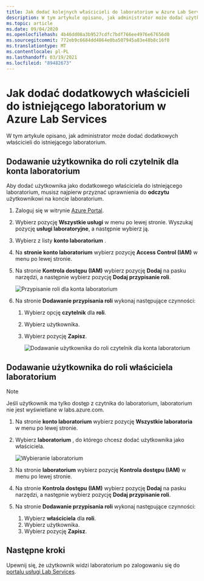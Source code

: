 ```yaml
---
title: Jak dodać kolejnych właścicieli do laboratorium w Azure Lab Services
description: W tym artykule opisano, jak administrator może dodać użytkownika jako właściciela do laboratorium w Azure Lab Services.
ms.topic: article
ms.date: 09/04/2020
ms.openlocfilehash: 4b46dd08a3b9527cdfc7bdf766ee4976e67656d0
ms.sourcegitcommit: 772eb9c6684dd4864e0ba507945a83e48b8c16f0
ms.translationtype: MT
ms.contentlocale: pl-PL
ms.lasthandoff: 03/19/2021
ms.locfileid: "89482673"
---
```

# <a name="how-to-add-additional-owners-to-an-existing-lab-in-azure-lab-services"></a>Jak dodać dodatkowych właścicieli do istniejącego laboratorium w Azure Lab Services
W tym artykule opisano, jak administrator może dodać dodatkowych właścicieli do istniejącego laboratorium.

## <a name="add-user-to-the-reader-role-for-the-lab-account"></a>Dodawanie użytkownika do roli czytelnik dla konta laboratorium
Aby dodać użytkownika jako dodatkowego właściciela do istniejącego laboratorium, musisz najpierw przyznać uprawnienia do **odczytu** użytkownikowi na koncie laboratorium.

1. Zaloguj się w witrynie [Azure Portal](https://portal.azure.com).
2. Wybierz pozycję **Wszystkie usługi** w menu po lewej stronie. Wyszukaj pozycję **usługi laboratoryjne**, a następnie wybierz ją.
3. Wybierz z listy **konto laboratorium** . 
2. Na **stronie konto laboratorium** wybierz pozycję **Access Control (IAM)** w menu po lewej stronie. 
2. Na stronie **Kontrola dostępu (IAM)** wybierz pozycję **Dodaj** na pasku narzędzi, a następnie wybierz pozycję **Dodaj przypisanie roli**.

    ![Przypisanie roli dla konta laboratorium ](./media/how-to-add-user-lab-owner/lab-account-access-control-page.png)
3. Na stronie **Dodawanie przypisania roli** wykonaj następujące czynności: 
    1. Wybierz opcję **czytelnik** dla **roli**. 
    2. Wybierz użytkownika. 
    3. Wybierz pozycję **Zapisz**. 

        ![Dodawanie użytkownika do roli czytelnik dla konta laboratorium ](./media/how-to-add-user-lab-owner/reader-lab-account.png)

## <a name="add-user-to-the-owner-role-for-the-lab"></a>Dodawanie użytkownika do roli właściciela laboratorium

> [!NOTE]
> Jeśli użytkownik ma tylko dostęp z czytnika do laboratorium, laboratorium nie jest wyświetlane w labs.azure.com.

1. Na stronie **konto laboratorium** wybierz pozycję **Wszystkie laboratoria** w menu po lewej stronie.
2. Wybierz **laboratorium** , do którego chcesz dodać użytkownika jako właściciela. 
    
    ![Wybieranie laboratorium ](./media/how-to-add-user-lab-owner/select-lab.png)    
3. Na stronie **laboratorium** wybierz pozycję **Kontrola dostępu (IAM)** w menu po lewej stronie.
4. Na stronie **Kontrola dostępu (IAM)** wybierz pozycję **Dodaj** na pasku narzędzi, a następnie wybierz pozycję **Dodaj przypisanie roli**.
5. Na stronie **Dodawanie przypisania roli** wykonaj następujące czynności: 
    1. Wybierz **właściciela** dla **roli**. 
    2. Wybierz użytkownika. 
    3. Wybierz pozycję **Zapisz**. 

## <a name="next-steps"></a>Następne kroki
Upewnij się, że użytkownik widzi laboratorium po zalogowaniu się do [portalu usługi Lab Services](https://labs.azure.com).
